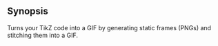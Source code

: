 ## Synopsis

Turns your TikZ code into a GIF by generating static frames (PNGs) and stitching
them into a GIF.
